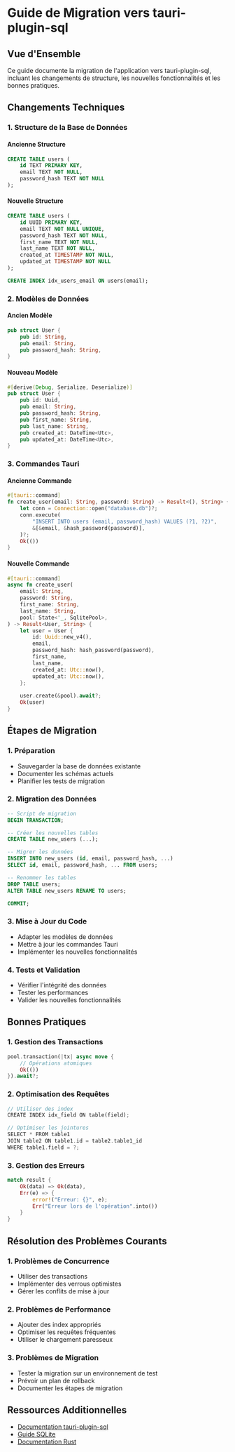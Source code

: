 # Guide de Migration vers tauri-plugin-sql

## Vue d'Ensemble

Ce guide documente la migration de l'application vers tauri-plugin-sql, incluant les changements de structure, les nouvelles fonctionnalités et les bonnes pratiques.

## Changements Techniques

### 1. Structure de la Base de Données

#### Ancienne Structure
```sql
CREATE TABLE users (
    id TEXT PRIMARY KEY,
    email TEXT NOT NULL,
    password_hash TEXT NOT NULL
);
```

#### Nouvelle Structure
```sql
CREATE TABLE users (
    id UUID PRIMARY KEY,
    email TEXT NOT NULL UNIQUE,
    password_hash TEXT NOT NULL,
    first_name TEXT NOT NULL,
    last_name TEXT NOT NULL,
    created_at TIMESTAMP NOT NULL,
    updated_at TIMESTAMP NOT NULL
);

CREATE INDEX idx_users_email ON users(email);
```

### 2. Modèles de Données

#### Ancien Modèle
```rust
pub struct User {
    pub id: String,
    pub email: String,
    pub password_hash: String,
}
```

#### Nouveau Modèle
```rust
#[derive(Debug, Serialize, Deserialize)]
pub struct User {
    pub id: Uuid,
    pub email: String,
    pub password_hash: String,
    pub first_name: String,
    pub last_name: String,
    pub created_at: DateTime<Utc>,
    pub updated_at: DateTime<Utc>,
}
```

### 3. Commandes Tauri

#### Ancienne Commande
```rust
#[tauri::command]
fn create_user(email: String, password: String) -> Result<(), String> {
    let conn = Connection::open("database.db")?;
    conn.execute(
        "INSERT INTO users (email, password_hash) VALUES (?1, ?2)",
        &[&email, &hash_password(password)],
    )?;
    Ok(())
}
```

#### Nouvelle Commande
```rust
#[tauri::command]
async fn create_user(
    email: String,
    password: String,
    first_name: String,
    last_name: String,
    pool: State<'_, SqlitePool>,
) -> Result<User, String> {
    let user = User {
        id: Uuid::new_v4(),
        email,
        password_hash: hash_password(password),
        first_name,
        last_name,
        created_at: Utc::now(),
        updated_at: Utc::now(),
    };
    
    user.create(&pool).await?;
    Ok(user)
}
```

## Étapes de Migration

### 1. Préparation
- Sauvegarder la base de données existante
- Documenter les schémas actuels
- Planifier les tests de migration

### 2. Migration des Données
```sql
-- Script de migration
BEGIN TRANSACTION;

-- Créer les nouvelles tables
CREATE TABLE new_users (...);

-- Migrer les données
INSERT INTO new_users (id, email, password_hash, ...)
SELECT id, email, password_hash, ... FROM users;

-- Renommer les tables
DROP TABLE users;
ALTER TABLE new_users RENAME TO users;

COMMIT;
```

### 3. Mise à Jour du Code
- Adapter les modèles de données
- Mettre à jour les commandes Tauri
- Implémenter les nouvelles fonctionnalités

### 4. Tests et Validation
- Vérifier l'intégrité des données
- Tester les performances
- Valider les nouvelles fonctionnalités

## Bonnes Pratiques

### 1. Gestion des Transactions
```rust
pool.transaction(|tx| async move {
    // Opérations atomiques
    Ok(())
}).await?;
```

### 2. Optimisation des Requêtes
```rust
// Utiliser des index
CREATE INDEX idx_field ON table(field);

// Optimiser les jointures
SELECT * FROM table1
JOIN table2 ON table1.id = table2.table1_id
WHERE table1.field = ?;
```

### 3. Gestion des Erreurs
```rust
match result {
    Ok(data) => Ok(data),
    Err(e) => {
        error!("Erreur: {}", e);
        Err("Erreur lors de l'opération".into())
    }
}
```

## Résolution des Problèmes Courants

### 1. Problèmes de Concurrence
- Utiliser des transactions
- Implémenter des verrous optimistes
- Gérer les conflits de mise à jour

### 2. Problèmes de Performance
- Ajouter des index appropriés
- Optimiser les requêtes fréquentes
- Utiliser le chargement paresseux

### 3. Problèmes de Migration
- Tester la migration sur un environnement de test
- Prévoir un plan de rollback
- Documenter les étapes de migration

## Ressources Additionnelles

- [Documentation tauri-plugin-sql](https://github.com/tauri-apps/tauri-plugin-sql)
- [Guide SQLite](https://www.sqlite.org/docs.html)
- [Documentation Rust](https://doc.rust-lang.org/book/) 